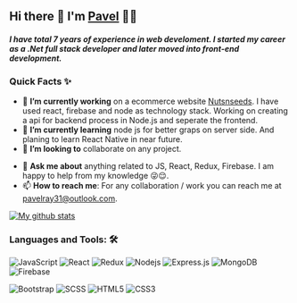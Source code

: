 ## Hi there 👋 I'm [Pavel](https://github.com/pavelray) 👨‍💻
#####  I have total **7 years** of experience in ***web develoment***. I started my career as a ***.Net full stack developer*** and later moved into ***front-end development***.

### Quick Facts ✨

- 🔭 **I’m currently working** on a ecommerce website [Nutsnseeds](https://github.com/pavelray/nutsnseeds-demo). I have used react, firebase and node as technology stack. Working on creating a api for backend process in Node.js and seperate the frontend.
- 🌱 **I’m currently learning** node js for better graps on server side. And planing to learn React Native in near future.
- 👯 **I’m looking to** collaborate on any project. 
<!-- 🤔 I’m looking for help with ... -->
- 💬 **Ask me about** anything related to JS, React, Redux, Firebase. I am happy to help from my knowledge 😜😌.
- 📫 **How to reach me**: For any collaboration / work you can reach me at pavelray31@outlook.com.
<!-- 😄 Pronouns: ...
- ⚡ Fun fact: ...
-->

[![My github stats](https://github-readme-stats.vercel.app/api?username=pavelray&show_icons=true&theme=tokyonight)](https://github.com/pavelray)

### Languages and Tools:  🛠️

![JavaScript](https://img.shields.io/badge/-JavaScript-black?style=flat-square&logo=javascript)
![React](https://img.shields.io/badge/-React-black?style=flat-square&logo=react)
![Redux](https://img.shields.io/badge/-Redux-black?style=flat-square&logo=Redux)
![Nodejs](https://img.shields.io/badge/-Nodejs-black?style=flat-square&logo=Node.js)
![Express.js](https://img.shields.io/badge/-Express-black?style=flat-square&logo=expressjs)
![MongoDB](https://img.shields.io/badge/-MongoDB-black?style=flat-square&logo=mongodb)
![Firebase](https://img.shields.io/badge/-Firebase-black?style=flat-square&logo=Firebase)
<!--![Socket.io](https://img.shields.io/badge/-Socket-black?style=flat-square&logo=socket.io)
![Meteor](https://img.shields.io/badge/-Meteor-black?style=flat-square&logo=Meteor)
![Next.js](https://img.shields.io/badge/-Next-black?style=flat-square&logo=Next.js)
![Material_UI](https://img.shields.io/badge/-Material_UI-black?style=flat-square&logo=material-ui) -->
![Bootstrap](https://img.shields.io/badge/-Bootstrap-black?style=flat-square&logo=bootstrap)
![SCSS](https://img.shields.io/badge/-SCSS-black?style=flat-square&logo=SASS)
![HTML5](https://img.shields.io/badge/-HTML5-black?style=flat-square&logo=html5&logoColor=white)
![CSS3](https://img.shields.io/badge/-CSS3-black?style=flat-square&logo=css3)

